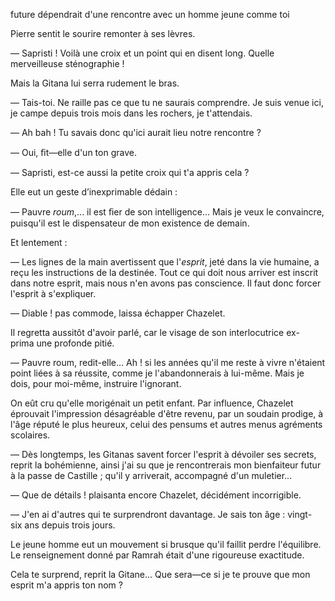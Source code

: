 future dépendrait d'une rencontre avec un homme jeune comme toi

Pierre sentit le sourire remonter à ses lèvres.

— Sapristi ! Voilà une croix et un point qui en disent long. Quelle merveilleuse sténographie !

Mais la Gitana lui serra rudement le bras.

— Tais-toi. Ne raille pas ce que tu ne saurais comprendre. Je suis venue
ici, je campe depuis trois mois dans les rochers, je t'attendais.

— Ah bah ! Tu savais donc qu'ici aurait lieu notre rencontre ?

— Oui, ﬁt—elle d'un ton grave.

— Sapristi, est-ce aussi la petite croix qui t'a appris cela ?

Elle eut un geste d’inexprimable dédain :

— Pauvre _roum_,... il est ﬁer de son intelligence... Mais je veux le convaincre, puisqu'il est le dispensateur de mon existence de demain.

Et lentement :

— Les lignes de la main avertissent que l'_esprit_, jeté dans la vie humaine, a reçu les instructions de la destinée. Tout ce qui doit nous arriver est inscrit dans notre esprit, mais nous n'en avons pas conscience. Il faut donc forcer l'esprit à s'expliquer.

— Diable ! pas commode, laissa échapper Chazelet.

Il regretta aussitôt d'avoir parlé, car le visage de son interlocutrice ex-
prima une profonde pitié.

— Pauvre roum, redit-elle... Ah ! si les années qu'il me reste à vivre
n'étaient point liées à sa réussite, comme je l'abandonnerais à lui-même. Mais
je dois, pour moi-même, instruire l'ignorant.

On eût cru qu'elle morigénait un petit enfant. Par influence, Chazelet
éprouvait l'impression désagréable d'être revenu, par un soudain prodige, à
l'âge réputé le plus heureux, celui des pensums et autres menus agréments
scolaires.

— Dès longtemps, les Gitanas savent forcer l'esprit à dévoiler ses secrets,
reprit la bohémienne, ainsi j'ai su que je rencontrerais mon bienfaiteur futur à la passe de Castille ; qu'il y arriverait, accompagné d'un muletier...

— Que de détails ! plaisanta encore Chazelet, décidément incorrigible.

— J'en ai d'autres qui te surprendront davantage. Je sais ton âge : vingt-
six ans depuis trois jours.

Le jeune homme eut un mouvement si brusque qu'il faillit perdre l'équilibre. Le renseignement donné par Ramrah était d'une rigoureuse exactitude.

Cela te surprend, reprit la Gitane... Que sera—ce si je te prouve que
mon esprit m'a appris ton nom ?
